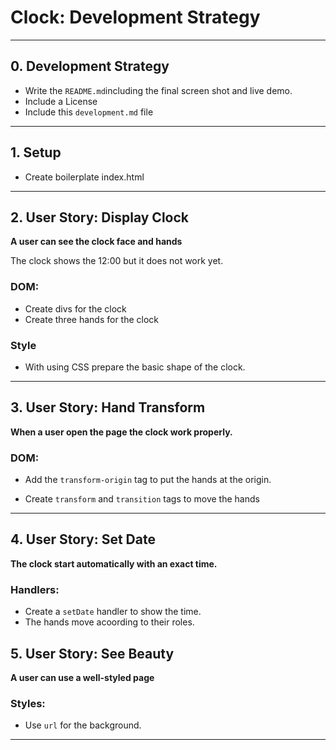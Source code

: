 # Clock: Development Strategy

---

## 0. Development Strategy

* Write the `README.md`including the final screen shot and live demo.
* Include a License
* Include this `development.md` file

---

## 1. Setup

* Create boilerplate index.html

---

## 2. User Story: Display Clock

__A user can see the clock face and hands__

The clock shows the 12:00 but it does not work yet.

### DOM:

* Create divs for the clock 
* Create three hands for the clock

### Style

* With using CSS prepare the basic shape of the clock.

---

## 3. User Story: Hand Transform

__When a user open the page the clock work properly.__

### DOM:

* Add the `transform-origin` tag to put the hands at the origin.

* Create `transform` and `transition` tags to move the hands


---

## 4. User Story: Set Date

__The clock start automatically with an exact time.__

### Handlers:

* Create a `setDate` handler to show the time.
* The hands move acoording to their roles.



## 5. User Story: See Beauty

__A user can use a well-styled page__

### Styles:

* Use `url` for the background.


---

